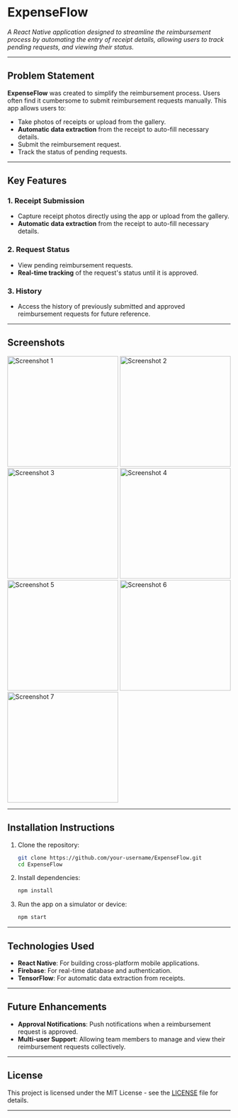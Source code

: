# **ExpenseFlow**

_A React Native application designed to streamline the reimbursement process by automating the entry of receipt details, allowing users to track pending requests, and viewing their status._

---

## **Problem Statement**
**ExpenseFlow** was created to simplify the reimbursement process. Users often find it cumbersome to submit reimbursement requests manually. This app allows users to:

- Take photos of receipts or upload from the gallery.
- **Automatic data extraction** from the receipt to auto-fill necessary details.
- Submit the reimbursement request.
- Track the status of pending requests.

---

## **Key Features**

### **1. Receipt Submission**
- Capture receipt photos directly using the app or upload from the gallery.
- **Automatic data extraction** from the receipt to auto-fill necessary details.
  
### **2. Request Status**
- View pending reimbursement requests.
- **Real-time tracking** of the request's status until it is approved.

### **3. History**
- Access the history of previously submitted and approved reimbursement requests for future reference.

---

## **Screenshots**

<img src="https://github.com/user-attachments/assets/26b889b4-0332-4f01-bb1c-f1d2d2f315c7" alt="Screenshot 1" width="250"/>
<img src="https://github.com/user-attachments/assets/668aca7b-eb33-4267-9826-9cd2a303f279" alt="Screenshot 2" width="250"/>
<img src="https://github.com/user-attachments/assets/93b8380f-7730-4fc9-8e88-37fce9926c75" alt="Screenshot 3" width="250"/>
<img src="https://github.com/user-attachments/assets/c0d29485-8e0f-44d3-b745-ec0a9d9967a6" alt="Screenshot 4" width="250"/>
<img src="https://github.com/user-attachments/assets/179aad01-fb56-4797-9df0-83d613aeab7a" alt="Screenshot 5" width="250"/>
<img src="https://github.com/user-attachments/assets/c1171e26-82e8-492d-a821-935bc9a0d369" alt="Screenshot 6" width="250"/>
<img src="https://github.com/user-attachments/assets/702538e1-3c6c-43b0-8a1d-bffc3bd1d3ca" alt="Screenshot 7" width="250"/>

---

## **Installation Instructions**

1. Clone the repository:
    ```bash
    git clone https://github.com/your-username/ExpenseFlow.git
    cd ExpenseFlow
    ```

2. Install dependencies:
    ```bash
    npm install
    ```

3. Run the app on a simulator or device:
    ```bash
    npm start
    ```

---

## **Technologies Used**

- **React Native**: For building cross-platform mobile applications.
- **Firebase**: For real-time database and authentication.
- **TensorFlow**: For automatic data extraction from receipts.
  
---

## **Future Enhancements**
- **Approval Notifications**: Push notifications when a reimbursement request is approved.
- **Multi-user Support**: Allowing team members to manage and view their reimbursement requests collectively.

---

## **License**
This project is licensed under the MIT License - see the [LICENSE](LICENSE) file for details.

---

